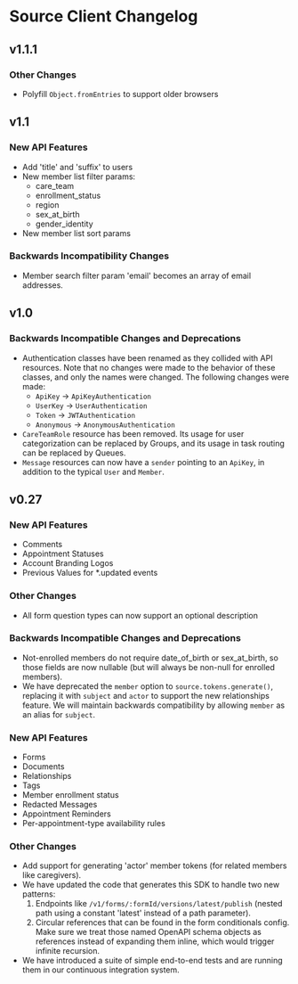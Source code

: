 # Source Client Changelog

## v1.1.1

### Other Changes

- Polyfill `Object.fromEntries` to support older browsers

## v1.1

### New API Features

- Add 'title' and 'suffix' to users
- New member list filter params:
  - care_team
  - enrollment_status
  - region
  - sex_at_birth
  - gender_identity
- New member list sort params

### Backwards Incompatibility Changes

- Member search filter param 'email' becomes an array of email addresses.

## v1.0

### Backwards Incompatible Changes and Deprecations

- Authentication classes have been renamed as they collided with API resources. Note that no changes were made to the behavior of these classes, and only the names were changed. The following changes were made:
  - `ApiKey` -> `ApiKeyAuthentication`
  - `UserKey` -> `UserAuthentication`
  - `Token` -> `JWTAuthentication`
  - `Anonymous` -> `AnonymousAuthentication`
- `CareTeamRole` resource has been removed. Its usage for user categorization can be replaced by Groups, and its usage in task routing can be replaced by Queues.
- `Message` resources can now have a `sender` pointing to an `ApiKey`, in addition to the typical `User` and `Member`.

## v0.27

### New API Features

- Comments
- Appointment Statuses
- Account Branding Logos
- Previous Values for \*.updated events

### Other Changes

- All form question types can now support an optional description

### Backwards Incompatible Changes and Deprecations

- Not-enrolled members do not require date_of_birth or sex_at_birth, so those fields are now nullable (but will always
  be non-null for enrolled members).
- We have deprecated the `member` option to `source.tokens.generate()`, replacing it with `subject` and `actor` to
  support the new relationships feature. We will maintain backwards compatibility by allowing `member` as an alias
  for `subject`.

### New API Features

- Forms
- Documents
- Relationships
- Tags
- Member enrollment status
- Redacted Messages
- Appointment Reminders
- Per-appointment-type availability rules

### Other Changes

- Add support for generating 'actor' member tokens (for related members like caregivers).
- We have updated the code that generates this SDK to handle two new patterns:
  1.  Endpoints like `/v1/forms/:formId/versions/latest/publish` (nested path using a constant 'latest' instead of a path
      parameter).
  2.  Circular references that can be found in the form conditionals config. Make sure we treat those named OpenAPI schema
      objects as references instead of expanding them inline, which would trigger infinite recursion.
- We have introduced a suite of simple end-to-end tests and are running them in our continuous integration system.

